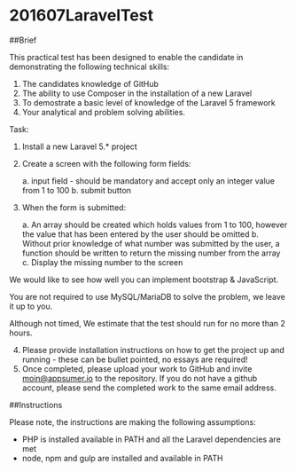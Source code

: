 # 201607LaravelTest

##Brief

This practical test has been designed to enable the candidate in demonstrating the following technical skills:

1. The candidates knowledge of GitHub
2. The ability to use Composer in the installation of a new Laravel
3. To demostrate a basic level of knowledge of the Laravel 5 framework
4. Your analytical and problem solving abilities.

Task:

1. Install a new Laravel 5.* project
2. Create a screen with the following form fields:

    a. input field - should be mandatory and accept only an integer value from 1 to 100
    b. submit button

3. When the form is submitted:

    a. An array should be created which holds values from 1 to 100, however the value that has been entered by the user should be omitted
    b. Without prior knowledge of what number was submitted by the user, a function should be written to return the missing number from the array
    c. Display the missing number to the screen

We would like to see how well you can implement bootstrap & JavaScript.

You are not required to use MySQL/MariaDB to solve the problem, we leave it up to you.

Although not timed, We estimate that the test should run for no more than 2 hours.

4. Please provide installation instructions on how to get the project up and running - these can be bullet pointed, no essays are required! 
5. Once completed, please upload your work to GitHub and invite moin@appsumer.io to the repository. If you do not have a github account, please send the completed work to the same email address.


##Instructions

Please note, the instructions are making the following assumptions:

*   PHP is installed available in PATH and all the Laravel dependencies are met
*   node, npm and gulp are installed and available in PATH